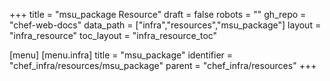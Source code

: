 +++
title = "msu_package Resource"
draft = false
robots = ""
gh_repo = "chef-web-docs"
data_path = ["infra","resources","msu_package"]
layout = "infra_resource"
toc_layout = "infra_resource_toc"

[menu]
  [menu.infra]
    title = "msu_package"
    identifier = "chef_infra/resources/msu_package"
    parent = "chef_infra/resources"
+++

<!-- The contents of this page are automatically generated from the msu_package.yaml file in the data/infra/resources directory. -->
<!-- To suggest a change, edit the https://github.com/chef/chef/blob/main/lib/chef/resource/msu_package.rb file and submit a pull request to the https://github.com/chef/chef repository. -->
<!-- markdownlint-disable-file -->
